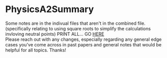 # PhysicsA2Summary
Some notes are in the indivual files that aren't in the combined file. (specifically relating to using square roots to simplify the calculations invloving neutral points)
PRINT ALL... GO [HERE](https://github.com/barrysweeney/PhysicsA2Summary/blob/master/FullA2PhysicsSummary.pdf)  
Please reach out with any changes, especially regarding any general edge cases you've come across in past papers and general notes that would be helpful for all topics. Thanks!
